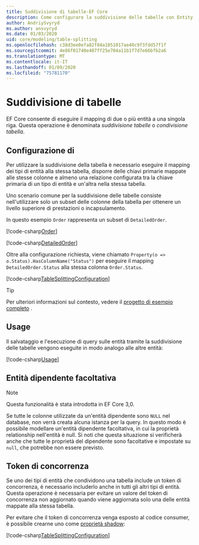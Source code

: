 ```yaml
---
title: Suddivisione di tabelle-EF Core
description: Come configurare la suddivisione delle tabelle con Entity Framework Core
author: AndriySvyryd
ms.author: ansvyryd
ms.date: 01/03/2020
uid: core/modeling/table-splitting
ms.openlocfilehash: c38d3ee0efa82f84a1051017ae40c9f3fdd57f1f
ms.sourcegitcommit: 4e86f01740e407ff25e704a11b1f7d7e66bfb2a6
ms.translationtype: MT
ms.contentlocale: it-IT
ms.lasthandoff: 01/09/2020
ms.locfileid: "75781170"
---
```

# <a name="table-splitting"></a>Suddivisione di tabelle

EF Core consente di eseguire il mapping di due o più entità a una singola riga. Questa operazione è denominata _suddivisione tabelle_ o _condivisione tabella_.

## <a name="configuration"></a>Configurazione di

Per utilizzare la suddivisione della tabella è necessario eseguire il mapping dei tipi di entità alla stessa tabella, disporre delle chiavi primarie mappate alle stesse colonne e almeno una relazione configurata tra la chiave primaria di un tipo di entità e un'altra nella stessa tabella.

Uno scenario comune per la suddivisione delle tabelle consiste nell'utilizzare solo un subset delle colonne della tabella per ottenere un livello superiore di prestazioni o incapsulamento.

In questo esempio `Order` rappresenta un subset di `DetailedOrder`.

[!code-csharp[Order](../../../samples/core/Modeling/TableSplitting/Order.cs?name=Order)]

[!code-csharp[DetailedOrder](../../../samples/core/Modeling/TableSplitting/DetailedOrder.cs?name=DetailedOrder)]

Oltre alla configurazione richiesta, viene chiamato `Property(o => o.Status).HasColumnName("Status")` per eseguire il mapping `DetailedOrder.Status` alla stessa colonna `Order.Status`.

[!code-csharp[TableSplittingConfiguration](../../../samples/core/Modeling/TableSplitting/TableSplittingContext.cs?name=TableSplitting)]

> [!TIP]
> Per ulteriori informazioni sul contesto, vedere il [progetto di esempio completo](https://github.com/aspnet/EntityFramework.Docs/tree/master/samples/core/Modeling/TableSplitting) .

## <a name="usage"></a>Usage

Il salvataggio e l'esecuzione di query sulle entità tramite la suddivisione delle tabelle vengono eseguite in modo analogo alle altre entità:

[!code-csharp[Usage](../../../samples/core/Modeling/TableSplitting/Program.cs?name=Usage)]

## <a name="optional-dependent-entity"></a>Entità dipendente facoltativa

> [!NOTE]
> Questa funzionalità è stata introdotta in EF Core 3,0.

Se tutte le colonne utilizzate da un'entità dipendente sono `NULL` nel database, non verrà creata alcuna istanza per la query. In questo modo è possibile modellare un'entità dipendente facoltativa, in cui la proprietà relationship nell'entità è null. Si noti che questa situazione si verificherà anche che tutte le proprietà del dipendente sono facoltative e impostate su `null`, che potrebbe non essere previsto.

## <a name="concurrency-tokens"></a>Token di concorrenza

Se uno dei tipi di entità che condividono una tabella include un token di concorrenza, è necessario includerlo anche in tutti gli altri tipi di entità. Questa operazione è necessaria per evitare un valore del token di concorrenza non aggiornato quando viene aggiornata solo una delle entità mappate alla stessa tabella.

Per evitare che il token di concorrenza venga esposto al codice consumer, è possibile crearne uno come [proprietà shadow](xref:core/modeling/shadow-properties):

[!code-csharp[TableSplittingConfiguration](../../../samples/core/Modeling/TableSplitting/TableSplittingContext.cs?name=ConcurrencyToken&highlight=2)]
